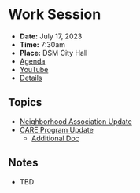 # Work Session

- **Date:** July 17, 2023
- **Time:** 7:30am
- **Place:** DSM City Hall
- [Agenda](https://councildocs.dsm.city/agendas/2023/20230717CouncilWorkSession.pdf?pdf=Agenda&t=1689371364307)
- [YouTube](https://youtube.com/live/QmXLyIG74E8)
- [Details](https://www.dsm.city/citycouncil_detail_T60_R2457.php)

## Topics

- [Neighborhood Association Update](https://www.dsm.city/document_center/City%20Clerk/Work%20Sessions/2023/Neighborhood%20Association%20Update.pdf)
- [CARE Program Update](https://www.dsm.city/document_center/City%20Clerk/Work%20Sessions/2023/CARE%20Program%20Update.pdf)
    - [Additional Doc](https://www.dsm.city/newsimages/2023/07_July/CARE.pdf?pdf=CARE%20Team%20presented%20conclusions&t=1689614611807)

## Notes

- TBD
